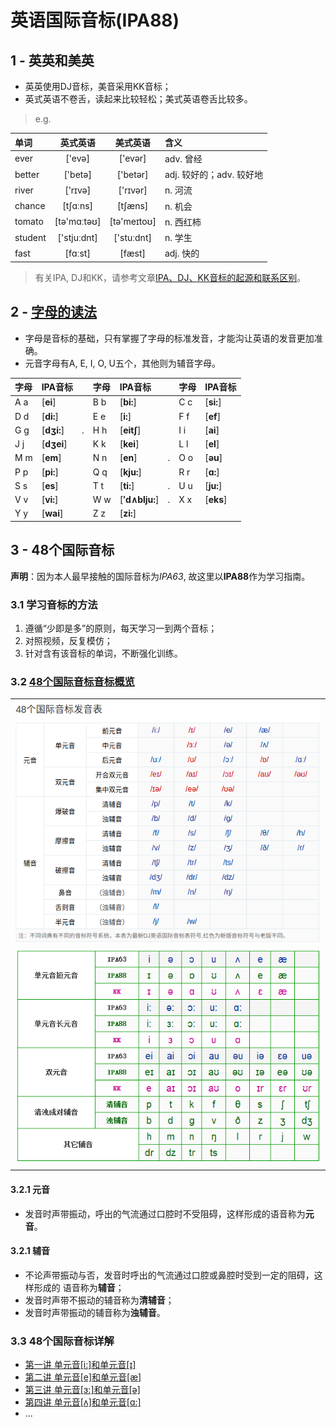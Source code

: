 # 英语国际音标(IPA88)

## 1 - 英英和美英

* 英英使用DJ音标，美音采用KK音标；
* 英式英语不卷舌，读起来比较轻松；美式英语卷舌比较多。

> e.g.

|单词|英式英语|美式英语|含义|
|:---|:------:|:------:|:---|
|ever   |['evə]      |['evər]     |adv. 曾经|
|better |['betə]     |['betər]    |adj. 较好的；adv. 较好地|
|river  |['rɪvə]     |['rɪvər]    |n. 河流|
|chance |[tʃɑːns]    |[tʃæns]     |n. 机会|
|tomato |[tə'mɑːtəʊ] |[tə'meɪtoʊ] |n. 西红柿|
|student|['stjuːdnt] |['stuːdnt]  |n. 学生|
|fast   |[fɑːst] 　  |[fæst]      |adj. 快的|

> 有关IPA, DJ和KK，请参考文章[IPA、DJ、KK音标的起源和联系区别][101]。

[101]: http://blog.sina.com.cn/s/blog_a3f822610101ikhl.html

## 2 - [字母的读法](//www.bilibili.com/video/av20864932?p=1)

* 字母是音标的基础，只有掌握了字母的标准发音，才能沟让英语的发音更加准确。
* 元音字母有A, E, I, O, U五个，其他则为辅音字母。

|字母 |IPA音标       |   |字母 |IPA音标       |   |字母 |IPA音标       |
|:----|:-------------|---|:----|:-------------|---|:----|:-------------|
| A a |[**ei**]      |   | B b |[**bi:**]     |   | C c |[**si:**]     |
| D d |[**di:**]     |   | E e |[**i:**]      |   | F f |[**ef**]      |
| G g |[**dʒi:**]    |.  | H h |[**eit∫**]    |   | I i |[**ai**]      |
| J j |[**dʒei**]    |   | K k |[**kei**]     |   | L l |[**el**]      |
| M m |[**em**]      |   | N n |[**en**]      |.  | O o |[**əu**]      |
| P p |[**pi:**]     |   | Q q |[**kju:**]    |   | R r |[**ɑ:**]      |
| S s |[**es**]      |   | T t |[**ti:**]     |.  | U u |[**ju:**]     |
| V v |[**vi:**]     |   | W w |[**′d∧blju:**]|.  | X x |[**eks**]     |
| Y y |[**wai**]     |   | Z z |[**zi:**]     |   |     |              |

## 3 - 48个国际音标

**声明**：因为本人最早接触的国际音标为*IPA63*, 故这里以**IPA88**作为学习指南。

### 3.1 学习音标的方法
1. 遵循“少即是多”的原则，每天学习一到两个音标；
1. 对照视频，反复模仿；
1. 针对含有该音标的单词，不断强化训练。

### 3.2 [48个国际音标音标概览](https://en-yinbiao.xiao84.com/yinbiaofayin/)
||
|:----------------------:|
|![01](images/foo01.png)|
|![02](images/foo02.png)|
||

#### 3.2.1 元音
* 发音时声带振动，呼出的气流通过口腔时不受阻碍，这样形成的语音称为**元音**。 

#### 3.2.1 辅音 
* 不论声带振动与否，发音时呼出的气流通过口腔或鼻腔时受到一定的阻碍，这样形成的
  语音称为**辅音**；
* 发音时声带不振动的辅音称为**清辅音**；
* 发音时声带振动的辅音称为**浊辅音**。


### 3.3 48个国际音标详解

* [第一讲  单元音\[i:\]和单元音\[ɪ\]](01.md)
* [第二讲  单元音\[e\]和单元音\[æ\]](02.md)
* [第三讲  单元音\[ɜ:\]和单元音\[ə\]](03.md)
* [第四讲  单元音\[ʌ\]和单元音\[ɑ:\]](04.md)
* ...

